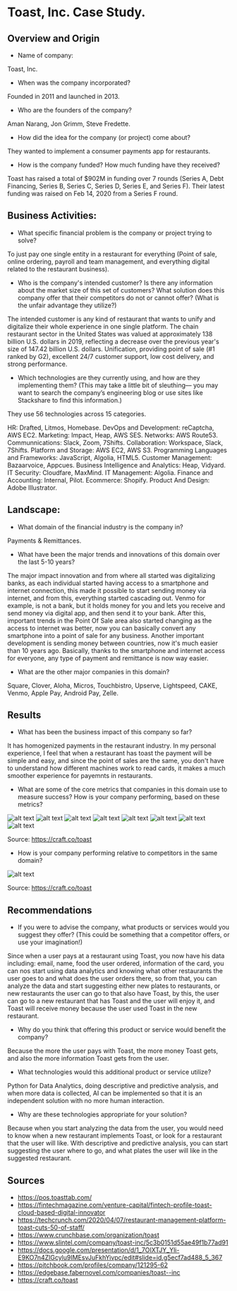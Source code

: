 # Toast, Inc. Case Study.

## Overview and Origin

* Name of company: 

Toast, Inc.

* When was the company incorporated? 

Founded in 2011 and launched in 2013.

* Who are the founders of the company? 

Aman Narang, Jon Grimm, Steve Fredette.

* How did the idea for the company (or project) come about?

They wanted to implement a consumer payments app for restaurants.

* How is the company funded? How much funding have they received?

Toast has raised a total of $902M in funding over 7 rounds (Series A, Debt Financing, Series B, Series C, Series D, Series E, and Series F). Their latest funding was raised on Feb 14, 2020 from a Series F round.


## Business Activities:

* What specific financial problem is the company or project trying to solve?

To just pay one single entity in a restaurant for everything (Point of sale, online ordering, payroll and team management, and everything digital related to the restaurant business).

* Who is the company's intended customer?  Is there any information about the market size of this set of customers?
What solution does this company offer that their competitors do not or cannot offer? (What is the unfair advantage they utilize?)

The intended customer is any kind of restaurant that wants to unify and digitalize their whole experience in one single platform. The chain restaurant sector in the United States was valued at approximately 138 billion U.S. dollars in 2019, reflecting a decrease over the previous year's size of 147.42 billion U.S. dollars. Unification, providing point of sale (#1 ranked by G2), excellent 24/7 customer support, low cost delivery, and strong performance.

* Which technologies are they currently using, and how are they implementing them? (This may take a little bit of sleuthing–– you may want to search the company’s engineering blog or use sites like Stackshare to find this information.)

They use 56 technologies across 15 categories.

HR: Drafted, Litmos, Homebase.
DevOps and Development: reCaptcha, AWS EC2.
Marketing: Impact, Heap, AWS SES.
Networks: AWS Route53.
Communnications: Slack, Zoom, 7Shifts.
Collaboration: Workspace, Slack, 7Shifts.
Platform and Storage: AWS EC2, AWS S3.
Programming Languages and Frameworks: JavaScript, Algolia, HTML5.
Customer Management: Bazaarvoice, Appcues.
Business Intelligence and Analytics: Heap, Vidyard.
IT Security: Cloudfare, MaxMind.
IT Management: Algolia.
Finance and Accounting: Internal, Pilot.
Ecommerce: Shopify.
Product And Design: Adobe Illustrator.


## Landscape:

* What domain of the financial industry is the company in?

Payments & Remittances.

* What have been the major trends and innovations of this domain over the last 5-10 years?

The major impact innovation and from where all started was digitalizing banks, as each individual started having access to a smartphone and internet connection, this made it possible to start sending money via internet, and from this, everything started cascading out. Venmo for example, is not a bank, but it holds money for you and lets you receive and send money via digital app, and then send it to your bank. After this, important trends in the Point Of Sale area also started changing as the access to internet was better, now you can basically convert any smartphone into a point of sale for any business. Another important development is sending money between countries, now it's much easier than 10 years ago. Basically, thanks to the smartphone and internet access for everyone, any type of payment and remittance is now way easier.

* What are the other major companies in this domain?

Square, Clover, Aloha, Micros, Touchbistro, Upserve, Lightspeed, CAKE, Venmo, Apple Pay, Android Pay, Zelle.

## Results

* What has been the business impact of this company so far?

It has homogenized payments in the restaurant industry. In my personal experience, I feel that when a restaurant has toast the payment will be simple and easy, and since the point of sales are the same, you don't have to understand how different machines work to read cards, it makes a much smoother experience for payemnts in restaurants.

* What are some of the core metrics that companies in this domain use to measure success? How is your company performing, based on these metrics?

![alt text](./metrics-1.png)
![alt text](./metrics-2.png)
![alt text](./metrics-3.png)
![alt text](./metrics-4.png)
![alt text](./metrics-5.png)
![alt text](./metrics-6.png)
![alt text](./metrics-7.png)
![alt text](./metrics-8.png)

Source: https://craft.co/toast


* How is your company performing relative to competitors in the same domain?

![alt text](./competition.png)

Source: https://craft.co/toast

## Recommendations

* If you were to advise the company, what products or services would you suggest they offer? (This could be something that a competitor offers, or use your imagination!)

Since when a user pays at a restaurant using Toast, you now have his data including: email, name, food the user ordered, information of the card, you can nos start using data analytics and knowing what other restaurants the user goes to and what does the user orders there, so from that, you can analyze the data and start suggesting either new plates to restaurants, or new restaurants the user can go to that also have Toast, by this, the user can go to a new restaurant that has Toast and the user will enjoy it, and Toast will receive money because the user used Toast in the new restaurant.

* Why do you think that offering this product or service would benefit the company?

Because the more the user pays with Toast, the more money Toast gets, and also the more information Toast gets from the user.

* What technologies would this additional product or service utilize?

Python for Data Analytics, doing descriptive and predictive analysis, and when more data is collected, AI can be implemented so that it is an independent solution with no more human interaction.

* Why are these technologies appropriate for your solution?

Because when you start analyzing the data from the user, you would need to know when a new restaurant implements Toast, or look for a restaurant that the user will like. With descriptive and predictive analysis, you can start suggesting the user where to go, and what plates the user will like in the suggested restaurant.

## Sources

* https://pos.toasttab.com/
* https://fintechmagazine.com/venture-capital/fintech-profile-toast-cloud-based-digital-innovator
* https://techcrunch.com/2020/04/07/restaurant-management-platform-toast-cuts-50-of-staff/
* https://www.crunchbase.com/organization/toast
* https://www.slintel.com/company/toast-inc/5c3b0151d55ae49f1b77ad91
* https://docs.google.com/presentation/d/1_7OIXTJY_Yli-E9KO7n4ZlGcylu9IMEsvJuFkhYivpc/edit#slide=id.g5ecf7ad488_5_367
* https://pitchbook.com/profiles/company/121295-62
* https://edgebase.fabernovel.com/companies/toast--inc 
* https://craft.co/toast 




